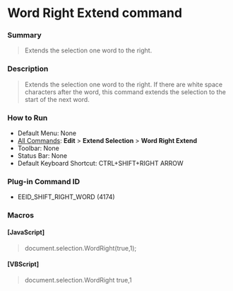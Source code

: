 # Word Right Extend command

### Summary

> Extends the selection one word to the right.

### Description

> Extends the selection one word to the right. If there are white space
> characters
> after the word, this command extends the selection to the start of the next word.

### How to Run

- Default Menu: None
- [All Commands](../tools/all_commands): **Edit** \> **Extend Selection**
\> **Word Right Extend**
- Toolbar: None
- Status Bar: None
- Default Keyboard Shortcut: CTRL+SHIFT+RIGHT ARROW

### Plug-in Command ID

- EEID\_SHIFT\_RIGHT\_WORD (4174)

### Macros

#### \[JavaScript\]

> document.selection.WordRight(true,1);

#### \[VBScript\]

> document.selection.WordRight true,1
